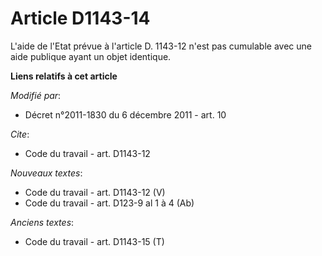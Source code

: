 # Article D1143-14

L'aide de l'Etat prévue à l'article D. 1143-12 n'est pas cumulable avec une aide publique ayant un objet identique.

**Liens relatifs à cet article**

_Modifié par_:

  - Décret n°2011-1830 du 6 décembre 2011 - art. 10

_Cite_:

  - Code du travail - art. D1143-12

_Nouveaux textes_:

  - Code du travail - art. D1143-12 (V)
  - Code du travail - art. D123-9 al 1 à 4 (Ab)

_Anciens textes_:

  - Code du travail - art. D1143-15 (T)
